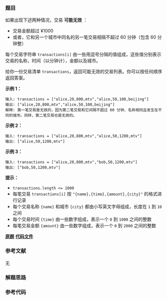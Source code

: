 ### 题目
如果出现下述两种情况，交易 **可能无效** ：

  * 交易金额超过 ¥1000
  * 或者，它和另一个城市中同名的另一笔交易相隔不超过 60 分钟（包含 60 分钟整）

每个交易字符串 `transactions[i]` 由一些用逗号分隔的值组成，这些值分别表示交易的名称，时间（以分钟计），金额以及城市。

给你一份交易清单 `transactions`，返回可能无效的交易列表。你可以按任何顺序返回答案。



**示例 1：**

    
    
    输入: transactions = ["alice,20,800,mtv","alice,50,100,beijing"]
    输出: ["alice,20,800,mtv","alice,50,100,beijing"]
    解释: 第一笔交易是无效的，因为第二笔交易和它间隔不超过 60 分钟、名称相同且发生在不同的城市。同样，第二笔交易也是无效的。

**示例 2：**

    
    
    输入: transactions = ["alice,20,800,mtv","alice,50,1200,mtv"]
    输出: ["alice,50,1200,mtv"]
    

**示例 3：**

    
    
    输入: transactions = ["alice,20,800,mtv","bob,50,1200,mtv"]
    输出: ["bob,50,1200,mtv"]
    



**提示：**

  * `transactions.length <= 1000`
  * 每笔交易 `transactions[i]` 按 `"{name},{time},{amount},{city}"` 的格式进行记录
  * 每个交易名称 `{name}` 和城市 `{city}` 都由小写英文字母组成，长度在 `1` 到 `10` 之间
  * 每个交易时间 `{time}` 由一些数字组成，表示一个 `0` 到 `1000` 之间的整数
  * 每笔交易金额 `{amount}` 由一些数字组成，表示一个 `0` 到 `2000` 之间的整数

 **[原题](https://leetcode-cn.com/problems/invalid-transactions/)**    **[代码文件]()**


### 参考文献
无

### 解题思路




### 参考代码

```go


```




